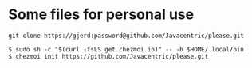 # Some files for personal use

```
git clone https://gjerd:password@github.com/Javacentric/please.git

$ sudo sh -c "$(curl -fsLS get.chezmoi.io)" -- -b $HOME/.local/bin
$ chezmoi init https://github.com/Javacentric/please.git
```
